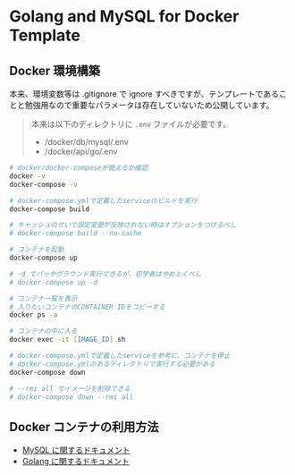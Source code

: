 # Golang and MySQL for Docker Template

## Docker 環境構築

本来、環境変数等は .gitignore で ignore すべきですが、テンプレートであることと勉強用なので重要なパラメータは存在していないため公開しています。

> 本来は以下のディレクトリに `.env` ファイルが必要です。
>
> - /docker/db/mysql/.env
> - /docker/api/go/.env

```zsh
# docker/docker-composeが使えるか確認
docker -v
docker-compose -v
```

```zsh
# docker-compose.ymlで定義したserviceのビルドを実行
docker-compose build

# キャッシュのせいで設定変更が反映されない時はオプションをつけるべし
# docker-compose build --no-cache
```

```zsh
# コンテナを起動
docker-compose up

# -d でバックグラウンド実行できるが、初学者はやめとくべし
# docker-compose up -d
```

```zsh
# コンテナ一覧を表示
# 入りたいコンテナのCONTAINER IDをコピーする
docker ps -a
```

```zsh
# コンテナの中に入る
docker exec -it [IMAGE_ID] sh
```

```zsh
# docker-compose.ymlで定義したserviceを参考に、コンテナを停止
# docker-compose.ymlのあるディレクトリで実行する必要がある
docker-compose down

# --rmi all でイメージを削除できる
# docker-compose down --rmi all
```

## Docker コンテナの利用方法

- [MySQL に関するドキュメント](/docker/api/README.md)
- [Golang に関するドキュメント](/docker/go/README.md)
